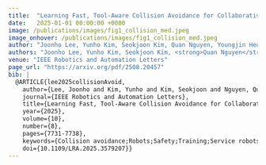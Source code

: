 ```yaml
---
title:  "Learning Fast, Tool-Aware Collision Avoidance for Collaborative Robots"
date:   2025-01-01 00:00:00 +0000
image: /publications/images/fig1_collision_med.jpeg
image_onhover: /publications/images/fig1_collision_med.jpeg
author: "Joonho Lee, Yunho Kim, Seokjoon Kim, Quan Nguyen, Youngjin Heo"
authors: "Joonho Lee, Yunho Kim, Seokjoon Kim, <strong>Quan Nguyen</strong>, Youngjin Heo"
venue: "IEEE Robotics and Automation Letters"
page_url: "https://arxiv.org/pdf/2508.20457"
bib: |
  @ARTICLE{lee2025collisionAvoid,
    author={Lee, Joonho and Kim, Yunho and Kim, Seokjoon and Nguyen, Quan and Heo, Youngjin},
    journal={IEEE Robotics and Automation Letters}, 
    title={Learning Fast, Tool-Aware Collision Avoidance for Collaborative Robots}, 
    year={2025},
    volume={10},
    number={8},
    pages={7731-7738},
    keywords={Collision avoidance;Robots;Safety;Training;Service robots;Three-dimensional displays;Sensors;Real-time systems;Point cloud compression;Manipulator dynamics;Collaborative robots;Collision avoidance;Reinforcement Learning;Robot vision systems},
    doi={10.1109/LRA.2025.3579207}}
---
```

